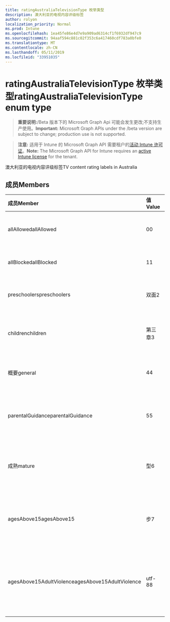 ```yaml
---
title: ratingAustraliaTelevisionType 枚举类型
description: 澳大利亚的电视内容评级标签
author: rolyon
localization_priority: Normal
ms.prod: Intune
ms.openlocfilehash: 1ea45fe86e4d7e9a909ad6314cf1f6932df947c9
ms.sourcegitcommit: 94aaf594c881c02f353c6a417460cdf783a0bfe0
ms.translationtype: MT
ms.contentlocale: zh-CN
ms.lasthandoff: 05/11/2019
ms.locfileid: "33951035"
---
```

# <a name="ratingaustraliatelevisiontype-enum-type"></a><span data-ttu-id="dfddc-103">ratingAustraliaTelevisionType 枚举类型</span><span class="sxs-lookup"><span data-stu-id="dfddc-103">ratingAustraliaTelevisionType enum type</span></span>

> <span data-ttu-id="dfddc-104">**重要说明:**/Beta 版本下的 Microsoft Graph Api 可能会发生更改;不支持生产使用。</span><span class="sxs-lookup"><span data-stu-id="dfddc-104">**Important:** Microsoft Graph APIs under the /beta version are subject to change; production use is not supported.</span></span>

> <span data-ttu-id="dfddc-105">**注意:** 适用于 Intune 的 Microsoft Graph API 需要租户的[活动 Intune 许可证](https://go.microsoft.com/fwlink/?linkid=839381)。</span><span class="sxs-lookup"><span data-stu-id="dfddc-105">**Note:** The Microsoft Graph API for Intune requires an [active Intune license](https://go.microsoft.com/fwlink/?linkid=839381) for the tenant.</span></span>

<span data-ttu-id="dfddc-106">澳大利亚的电视内容评级标签</span><span class="sxs-lookup"><span data-stu-id="dfddc-106">TV content rating labels in Australia</span></span>

## <a name="members"></a><span data-ttu-id="dfddc-107">成员</span><span class="sxs-lookup"><span data-stu-id="dfddc-107">Members</span></span>
|<span data-ttu-id="dfddc-108">成员</span><span class="sxs-lookup"><span data-stu-id="dfddc-108">Member</span></span>|<span data-ttu-id="dfddc-109">值</span><span class="sxs-lookup"><span data-stu-id="dfddc-109">Value</span></span>|<span data-ttu-id="dfddc-110">说明</span><span class="sxs-lookup"><span data-stu-id="dfddc-110">Description</span></span>|
|:---|:---|:---|
|<span data-ttu-id="dfddc-111">allAllowed</span><span class="sxs-lookup"><span data-stu-id="dfddc-111">allAllowed</span></span>|<span data-ttu-id="dfddc-112">0</span><span class="sxs-lookup"><span data-stu-id="dfddc-112">0</span></span>|<span data-ttu-id="dfddc-113">默认值, 允许所有电视节目内容</span><span class="sxs-lookup"><span data-stu-id="dfddc-113">Default value, allow all TV shows content</span></span>|
|<span data-ttu-id="dfddc-114">allBlocked</span><span class="sxs-lookup"><span data-stu-id="dfddc-114">allBlocked</span></span>|<span data-ttu-id="dfddc-115">1</span><span class="sxs-lookup"><span data-stu-id="dfddc-115">1</span></span>|<span data-ttu-id="dfddc-116">不允许任何电视显示内容</span><span class="sxs-lookup"><span data-stu-id="dfddc-116">Do not allow any TV shows content</span></span>|
|<span data-ttu-id="dfddc-117">preschoolers</span><span class="sxs-lookup"><span data-stu-id="dfddc-117">preschoolers</span></span>|<span data-ttu-id="dfddc-118">双面</span><span class="sxs-lookup"><span data-stu-id="dfddc-118">2</span></span>|<span data-ttu-id="dfddc-119">P 分类适用于 preschoolers</span><span class="sxs-lookup"><span data-stu-id="dfddc-119">The P classification is intended for preschoolers</span></span>|
|<span data-ttu-id="dfddc-120">children</span><span class="sxs-lookup"><span data-stu-id="dfddc-120">children</span></span>|<span data-ttu-id="dfddc-121">第三章</span><span class="sxs-lookup"><span data-stu-id="dfddc-121">3</span></span>|<span data-ttu-id="dfddc-122">C 分类适用于14下的儿童</span><span class="sxs-lookup"><span data-stu-id="dfddc-122">The C classification is intended for children under 14</span></span>|
|<span data-ttu-id="dfddc-123">概要</span><span class="sxs-lookup"><span data-stu-id="dfddc-123">general</span></span>|<span data-ttu-id="dfddc-124">4</span><span class="sxs-lookup"><span data-stu-id="dfddc-124">4</span></span>|<span data-ttu-id="dfddc-125">G 分类适用于所有年龄段</span><span class="sxs-lookup"><span data-stu-id="dfddc-125">The G classification is suitable for all ages</span></span>|
|<span data-ttu-id="dfddc-126">parentalGuidance</span><span class="sxs-lookup"><span data-stu-id="dfddc-126">parentalGuidance</span></span>|<span data-ttu-id="dfddc-127">5</span><span class="sxs-lookup"><span data-stu-id="dfddc-127">5</span></span>|<span data-ttu-id="dfddc-128">对于年轻人查看者, 建议使用 PG 分类</span><span class="sxs-lookup"><span data-stu-id="dfddc-128">The PG classification is recommended for young viewers</span></span>|
|<span data-ttu-id="dfddc-129">成熟</span><span class="sxs-lookup"><span data-stu-id="dfddc-129">mature</span></span>|<span data-ttu-id="dfddc-130">型</span><span class="sxs-lookup"><span data-stu-id="dfddc-130">6</span></span>|<span data-ttu-id="dfddc-131">对于超过15的查看者, 建议使用 M 分类</span><span class="sxs-lookup"><span data-stu-id="dfddc-131">The M classification is recommended for viewers over 15</span></span>|
|<span data-ttu-id="dfddc-132">agesAbove15</span><span class="sxs-lookup"><span data-stu-id="dfddc-132">agesAbove15</span></span>|<span data-ttu-id="dfddc-133">步</span><span class="sxs-lookup"><span data-stu-id="dfddc-133">7</span></span>|<span data-ttu-id="dfddc-134">MA15 + 分类不适用于15岁以上的查看器</span><span class="sxs-lookup"><span data-stu-id="dfddc-134">The MA15+ classification is not suitable for viewers under 15</span></span>|
|<span data-ttu-id="dfddc-135">agesAbove15AdultViolence</span><span class="sxs-lookup"><span data-stu-id="dfddc-135">agesAbove15AdultViolence</span></span>|<span data-ttu-id="dfddc-136">utf-8</span><span class="sxs-lookup"><span data-stu-id="dfddc-136">8</span></span>|<span data-ttu-id="dfddc-137">AV15 + 分类不适用于15岁以上的观众, 特别是成人</span><span class="sxs-lookup"><span data-stu-id="dfddc-137">The AV15+ classification is not suitable for viewers under 15, adult violence-specific</span></span>|




